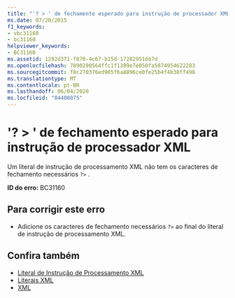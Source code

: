 ```yaml
---
title: "'? > ' de fechamento esperado para instrução de processador XML"
ms.date: 07/20/2015
f1_keywords:
- vbc31160
- bc31160
helpviewer_keywords:
- BC31160
ms.assetid: 1292d371-f870-4c67-b15d-172829516b7d
ms.openlocfilehash: 7890290564ffc1f1389e7e050fa5874954622283
ms.sourcegitcommit: f8c270376ed905f6a8896ce0fe25b4f4b38ff498
ms.translationtype: MT
ms.contentlocale: pt-BR
ms.lasthandoff: 06/04/2020
ms.locfileid: "84408075"
---
```

# <a name="expected-closing--for-xml-processor-instruction"></a>'? > ' de fechamento esperado para instrução de processador XML
Um literal de instrução de processamento XML não tem os caracteres de fechamento necessários `?>` .  
  
 **ID do erro:** BC31160  
  
## <a name="to-correct-this-error"></a>Para corrigir este erro  
  
- Adicione os caracteres de fechamento necessários `?>` ao final do literal de instrução de processamento XML.  
  
## <a name="see-also"></a>Confira também

- [Literal de Instrução de Processamento XML](../language-reference/xml-literals/xml-processing-instruction-literal.md)
- [Literais XML](../language-reference/xml-literals/index.md)
- [XML](../programming-guide/language-features/xml/index.md)
